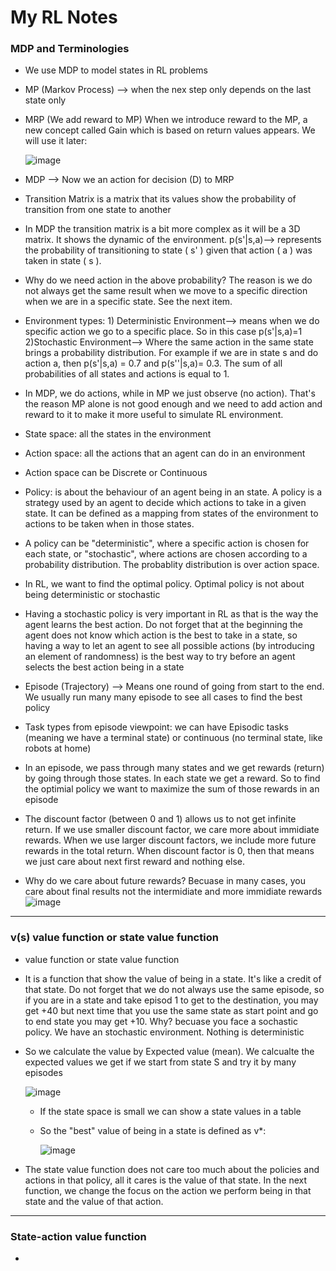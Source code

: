 # My RL Notes

### MDP and Terminologies
- We use MDP to model states in RL problems
- MP (Markov Process) --> when the nex step only depends on the last state only
- MRP (We add reward to MP)
  When we introduce reward to the MP, a new concept called Gain which is based on return values appears. We will use it later:
  
  ![image](https://github.com/user-attachments/assets/021e4ed6-6ef7-4b73-b249-bee310390b71)

- MDP --> Now we an action for decision (D) to MRP
- Transition Matrix is a matrix that its values show the probability of transition from one state to another
- In MDP the transition matrix is a bit more complex as it will be a 3D matrix. It shows the dynamic of the environment.
  p(s'|s,a)--> represents the probability of transitioning to state ( s' ) given that action ( a ) was taken in state ( s ).
- Why do we need action in the above probability? The reason is we do not always get the same result when we move to a specific direction when we are in a specific state. See the next item.
- Environment types: 1) Deterministic Environment--> means when we do specific action we go to a specific place. So in this case p(s'|s,a)=1  2)Stochastic Environment--> Where the same action in the same state brings a probability distribution. For example if we are in state s and do action a, then p(s'|s,a) = 0.7 and p(s''|s,a)= 0.3. The sum of all probabilities of all states and actions is equal to 1.
- In MDP, we do actions, while in MP we just observe (no action). That's the reason MP alone is not good enough and we need to add action and reward to it to make it more useful to simulate RL environment.
- State space: all the states in the environment
- Action space: all the actions that an agent can do in an environment
- Action space can be Discrete or Continuous
- Policy: is about the behaviour of an agent being in an state. A policy is a strategy used by an agent to decide which actions to take in a given state. It can be defined as a mapping from states of the environment to actions to be taken when in those states.
- A policy can be "deterministic", where a specific action is chosen for each state, or "stochastic", where actions are chosen according to a probability distribution. The probablity distribution is over action space.
- In RL, we want to find the optimal policy. Optimal policy is not about being deterministic or stochastic
- Having a stochastic policy is very important in RL as that is the way the agent learns the best action. Do not forget that at the beginning the agent does not know which action is the best to take in a state, so having a way to let an agent to see all possible actions (by introducing an element of randomness) is the best way to try before an agent selects the best action being in a state
- Episode (Trajectory) --> Means one round of going from start to the end. We usually run many many episode to see all cases to find the best policy
- Task types from episode viewpoint: we can have Episodic tasks (meaning we have a terminal state) or continuous (no terminal state, like robots at home)
- In an episode, we pass through many states and we get rewards (return) by going through those states. In each state we get a reward. So to find the optimial policy we want to maximize the sum of those rewards in an episode
- The discount factor (between 0 and 1) allows us to not get infinite return. If we use smaller discount factor, we care more about immidiate rewards. When we use larger discount factors, we include more future rewards in the total return. When discount factor is 0, then that means we just care about next first reward and nothing else.
- Why do we care about future rewards?  Becuase in many cases, you care about final results not the intermidiate and more immidiate rewards
  ![image](https://github.com/user-attachments/assets/4df6b941-2a02-4bae-bc8c-90eb1f7e2fc0)

------------------------------

### v(s)   value function or state value function
- value function or state value function
- It is a function that show the value of being in a state. It's like a credit of that state. Do not forget that we do not always use the same episode, so if you are in a state and take episod 1 to get to the destination, you may get +40 but next time that you use the same state as start point and go to end state you may get +10. Why? becuase you face a sochastic policy. We have an stochastic environment. Nothing is deterministic
- So we calculate the value by Expected value (mean). We calcualte the expected values we get if we start from state S and try it by many episodes 
  
  ![image](https://github.com/user-attachments/assets/08abdf8c-8333-4ab5-93a7-d526f16cef76)

  - If the state space is small we can show a state values in a table
  - So the "best" value of being in a state is defined as v*:

    ![image](https://github.com/user-attachments/assets/0232b0ae-d0ed-4098-bfa6-6cdea2bb77a7)

- The state value function does not care too much about the policies and actions in that policy, all it cares is the value of that state. In the next function, we change the focus on the action we perform being in that state and the value of that action.

- ---------------------------------------------
### State-action value function

-
